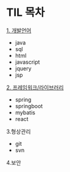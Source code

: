 # TIL 목차

[1. 개발언어](https://github.com/KimJinoook/TIL/todayLearn/1.lang)   
  - java
  - sql
  - html
  - javascript
  - jquery
  - jsp   


[2. 프레임워크/라이브러리](https://github.com/KimJinoook/TIL/todayLearn/2.framework)  
  - spring
  - springboot
  - mybatis   
  - react   


3.형상관리  
  - git
  - svn   


4.보안
